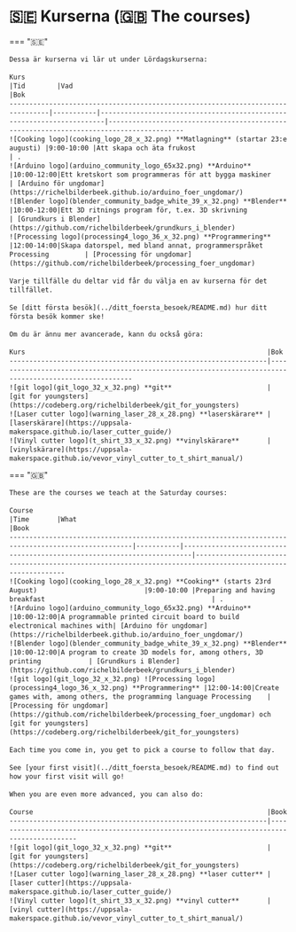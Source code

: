 # 🇸🇪 Kurserna (🇬🇧 The courses)

=== "🇸🇪"

    Dessa är kurserna vi lär ut under Lördagskurserna:

    Kurs                                                                            |Tid        |Vad                                                                    |Bok
    --------------------------------------------------------------------------------|-----------|-----------------------------------------------------------------------|-----------------------------------------------------------------------------------------
    ![Cooking logo](cooking_logo_28_x_32.png) **Matlagning** (startar 23:e augusti) |9:00-10:00 |Att skapa och äta frukost                                              | .
    ![Arduino logo](arduino_community_logo_65x32.png) **Arduino**                   |10:00-12:00|Ett kretskort som programmeras för att bygga maskiner                  | [Arduino för ungdomar](https://richelbilderbeek.github.io/arduino_foer_ungdomar/)
    ![Blender logo](blender_community_badge_white_39_x_32.png) **Blender**          |10:00-12:00|Ett 3D ritnings program för, t.ex. 3D skrivning                        | [Grundkurs i Blender](https://github.com/richelbilderbeek/grundkurs_i_blender)
    ![Processing logo](processing4_logo_36_x_32.png) **Programmering**              |12:00-14:00|Skapa datorspel, med bland annat, programmerspråket Processing         | [Processing för ungdomar](https://github.com/richelbilderbeek/processing_foer_ungdomar)

    Varje tillfälle du deltar vid får du välja en av kurserna för det tillfället.

    Se [ditt första besök](../ditt_foersta_besoek/README.md) hur ditt första besök kommer ske!

    Om du är ännu mer avancerade, kann du också göra:

    Kurs                                                             |Bok
    -----------------------------------------------------------------|---------------------------------------------------------------------------------------------------------
    ![git logo](git_logo_32_x_32.png) **git**                        | [git for youngsters](https://codeberg.org/richelbilderbeek/git_for_youngsters)
    ![Laser cutter logo](warning_laser_28_x_28.png) **laserskärare** | [laserskärare](https://uppsala-makerspace.github.io/laser_cutter_guide/)
    ![Vinyl cutter logo](t_shirt_33_x_32.png) **vinylskärare**       | [vinylskärare](https://uppsala-makerspace.github.io/vevor_vinyl_cutter_to_t_shirt_manual/)

=== "🇬🇧"

    These are the courses we teach at the Saturday courses:

    Course                                                                                               |Time       |What                                                                    |Book
    -----------------------------------------------------------------------------------------------------|-----------|------------------------------------------------------------------------|-----------------------------------------------------------------------------------------------------------
    ![Cooking logo](cooking_logo_28_x_32.png) **Cooking** (starts 23rd August)                           |9:00-10:00 |Preparing and having breakfast                                          | .
    ![Arduino logo](arduino_community_logo_65x32.png) **Arduino**                                        |10:00-12:00|A programmable printed circuit board to build electronical machines with| [Arduino för ungdomar](https://richelbilderbeek.github.io/arduino_foer_ungdomar/)
    ![Blender logo](blender_community_badge_white_39_x_32.png) **Blender**                               |10:00-12:00|A program to create 3D models for, among others, 3D printing            | [Grundkurs i Blender](https://github.com/richelbilderbeek/grundkurs_i_blender)
    ![git logo](git_logo_32_x_32.png) ![Processing logo](processing4_logo_36_x_32.png) **Programmering** |12:00-14:00|Create games with, among others, the programming language Processing    | [Processing för ungdomar](https://github.com/richelbilderbeek/processing_foer_ungdomar) och [git for youngsters](https://codeberg.org/richelbilderbeek/git_for_youngsters)

    Each time you come in, you get to pick a course to follow that day.

    See [your first visit](../ditt_foersta_besoek/README.md) to find out how your first visit will go!

    When you are even more advanced, you can also do:

    Course                                                           |Book
    -----------------------------------------------------------------|-------------------------------------------------------------------------------------------
    ![git logo](git_logo_32_x_32.png) **git**                        | [git for youngsters](https://codeberg.org/richelbilderbeek/git_for_youngsters)
    ![Laser cutter logo](warning_laser_28_x_28.png) **laser cutter** | [laser cutter](https://uppsala-makerspace.github.io/laser_cutter_guide/)
    ![Vinyl cutter logo](t_shirt_33_x_32.png) **vinyl cutter**       | [vinyl cutter](https://uppsala-makerspace.github.io/vevor_vinyl_cutter_to_t_shirt_manual/)

